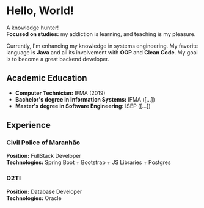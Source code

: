 # Hello, World!

A knowledge hunter!<br>
**Focused on studies:** my addiction is learning, and teaching is my pleasure.<br>

Currently, I'm enhancing my knowledge in systems engineering.
My favorite language is **Java** and all its involvement with **OOP** and **Clean Code**. My goal is to become a great backend developer.<br>

## Academic Education
- **Computer Technician:** IFMA (2019)
- **Bachelor's degree in Information Systems:** IFMA ([...])
- **Master's degree in Software Engineering:** ISEP ([...])

## Experience

### Civil Police of Maranhão
**Position:** FullStack Developer<br>
**Technologies:** Spring Boot + Bootstrap + JS Libraries + Postgres<br>

### D2TI
**Position:** Database Developer<br>
**Technologies:** Oracle<br>
